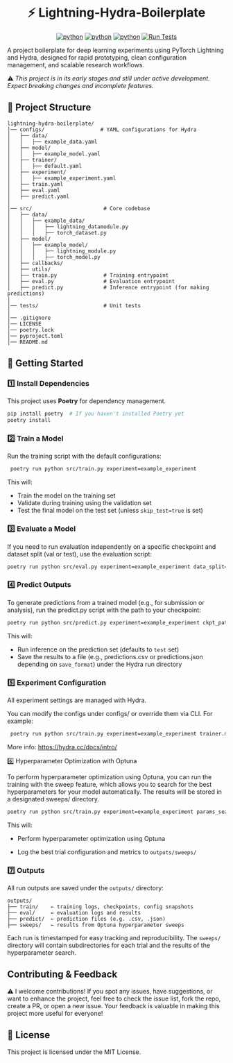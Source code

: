<div align="center">
<h1> ⚡ Lightning-Hydra-Boilerplate </h1>

[![python](https://img.shields.io/badge/python-3.10-blue)]() [![python](https://img.shields.io/badge/python-3.11-blue)]() [![python](https://img.shields.io/badge/python-3.12-blue)]() [![Run Tests](https://github.com/willyfh/lightning-hydra-boilerplate/actions/workflows/pytest.yaml/badge.svg)](https://github.com/willyfh/lightning-hydra-boilerplate/actions/workflows/pytest.yaml)

</div>

A project boilerplate for deep learning experiments using PyTorch Lightning and Hydra, designed for rapid prototyping, clean configuration management, and scalable research workflows.

⚠️ _This project is in its early stages and still under active development. Expect breaking changes and incomplete features._

## 📁 Project Structure

```plaintext
lightning-hydra-boilerplate/
│── configs/                  # YAML configurations for Hydra
│   ├── data/
│   │   ├── example_data.yaml
│   ├── model/
│   │   ├── example_model.yaml
│   ├── trainer/
│   │   ├── default.yaml
│   ├── experiment/
│   │   ├── example_experiment.yaml
│   ├── train.yaml
│   ├── eval.yaml
│   ├── predict.yaml
│
│── src/                       # Core codebase
│   ├── data/
│   │   ├── example_data/
│   │   │   ├── lightning_datamodule.py
│   │   │   ├── torch_dataset.py
│   ├── model/
│   │   ├── example_model/
│   │   │   ├── lightning_module.py
│   │   │   ├── torch_model.py
│   ├── callbacks/
│   ├── utils/
│   ├── train.py               # Training entrypoint
│   ├── eval.py                # Evaluation entrypoint
│   ├── predict.py             # Inference entrypoint (for making predictions)
│
│── tests/                     # Unit tests
│
│── .gitignore
│── LICENSE
│── poetry.lock
│── pyproject.toml
│── README.md
```

## 🚀 Getting Started

### **1️⃣ Install Dependencies**

This project uses **Poetry** for dependency management.

```bash
pip install poetry  # If you haven't installed Poetry yet
poetry install
```

### **2️⃣ Train a Model**

Run the training script with the default configurations:

```bash
 poetry run python src/train.py experiment=example_experiment
```

This will:

- Train the model on the training set
- Validate during training using the validation set
- Test the final model on the test set (unless `skip_test=true` is set)

### **3️⃣ Evaluate a Model**

If you need to run evaluation independently on a specific checkpoint and dataset split (val or test), use the evaluation script:

```bash
poetry run python src/eval.py experiment=example_experiment data_split=test ckpt_path=/path/to/checkpoint.ckpt
```

### **4️⃣ Predict Outputs**

To generate predictions from a trained model (e.g., for submission or analysis), run the predict.py script with the path to your checkpoint:

```bash
poetry run python src/predict.py experiment=example_experiment ckpt_path=/path/to/checkpoint.ckpt
```

This will:

- Run inference on the prediction set (defaults to `test` set)
- Save the results to a file (e.g., predictions.csv or predictions.json depending on `save_format`) under the Hydra run directory

### **5️⃣ Experiment Configuration**

All experiment settings are managed with Hydra.

You can modify the configs under configs/ or override them via CLI. For example:

```bash
 poetry run python src/train.py experiment=example_experiment trainer.max_epochs=10
```

More info: https://hydra.cc/docs/intro/

6️⃣ Hyperparameter Optimization with Optuna

To perform hyperparameter optimization using Optuna, you can run the training with the sweep feature, which allows you to search for the best hyperparameters for your model automatically. The results will be stored in a designated sweeps/ directory.

```bash
poetry run python src/train.py experiment=example_experiment params_search=example_optuna
```

This will:

- Perform hyperparameter optimization using Optuna

- Log the best trial configuration and metrics to `outputs/sweeps/`

### **7️⃣ Outputs**

All run outputs are saved under the `outputs/` directory:

```plaintext
outputs/
├── train/    ← training logs, checkpoints, config snapshots
├── eval/     ← evaluation logs and results
├── predict/  ← prediction files (e.g. .csv, .json)
├── sweeps/   ← results from Optuna hyperparameter sweeps
```

Each run is timestamped for easy tracking and reproducibility. The `sweeps/` directory will contain subdirectories for each trial and the results of the hyperparameter search.

## Contributing & Feedback

⚠️ I welcome contributions! If you spot any issues, have suggestions, or want to enhance the project, feel free to check the issue list, fork the repo, create a PR, or open a new issue. Your feedback is valuable in making this project more useful for everyone!

## 📜 License

This project is licensed under the MIT License.
